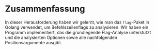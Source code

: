 # Zusammenfassung

In dieser Herausforderung haben wir gelernt, wie man das `flag`-Paket in Golang verwendet, um Befehlszeilenflags zu analysieren. Wir haben ein Programm implementiert, das die grundlegende Flag-Analyse unterstützt und die analysierten Optionen sowie alle nachfolgenden Positionsargumente ausgibt.
